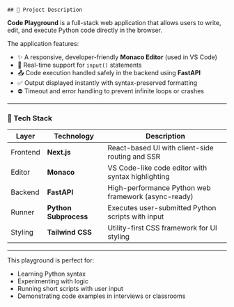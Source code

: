                                                                                                         ## 📖 Project Description

**Code Playground** is a full-stack web application that allows users to write, edit, and execute Python code directly in the browser.

The application features:

- ✨ A responsive, developer-friendly **Monaco Editor** (used in VS Code)
- 💬 Real-time support for `input()` statements
- 📤 Code execution handled safely in the backend using **FastAPI**
- ✅ Output displayed instantly with syntax-preserved formatting
- ⛔ Timeout and error handling to prevent infinite loops or crashes

---

### 🧩 Tech Stack

| Layer      | Technology     | Description                                        |
|------------|----------------|----------------------------------------------------|
| Frontend   | **Next.js**    | React-based UI with client-side routing and SSR    |
| Editor     | **Monaco**     | VS Code-like code editor with syntax highlighting  |
| Backend    | **FastAPI**    | High-performance Python web framework (async-ready)|
| Runner     | **Python Subprocess** | Executes user-submitted Python scripts with input |
| Styling    | **Tailwind CSS** | Utility-first CSS framework for UI styling       |

---

This playground is perfect for:

- Learning Python syntax
- Experimenting with logic
- Running short scripts with user input
- Demonstrating code examples in interviews or classrooms

